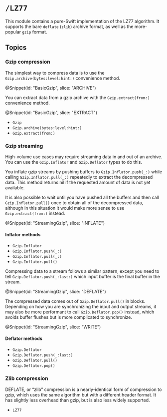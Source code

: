 # ``/LZ77``

This module contains a pure-Swift implementation of the LZ77 algorithm. It supports the bare
`deflate` (`zlib`) archive format, as well as the more-popular `gzip` format.

## Topics

### Gzip compression

The simplest way to compress data is to use the ``Gzip.archive(bytes:level:hint:)`` convenience
method.

@Snippet(id: "BasicGzip", slice: "ARCHIVE")

You can extract data from a gzip archive with the ``Gzip.extract(from:)`` convenience method.

@Snippet(id: "BasicGzip", slice: "EXTRACT")

-   ``Gzip``
-   ``Gzip.archive(bytes:level:hint:)``
-   ``Gzip.extract(from:)``

### Gzip streaming

High-volume use cases may require streaming data in and out of an archive. You can use the
``Gzip.Inflator`` and ``Gzip.Deflator`` types to do this.

You inflate gzip streams by pushing buffers to ``Gzip.Inflator.push(_:)`` while calling
``Gzip.Inflator.pull(_:)`` repeatedly to extract the decompressed data. This method returns nil
if the requested amount of data is not yet available.

It is also possible to wait until you have pushed all the buffers and then call
``Gzip.Inflator.pull()`` once to obtain all of the decompressed data, although in this situation
it would make more sense to use ``Gzip.extract(from:)`` instead.

@Snippet(id: "StreamingGzip", slice: "INFLATE")

#### Inflator methods

-   ``Gzip.Inflator``
-   ``Gzip.Inflator.push(_:)``
-   ``Gzip.Inflator.pull(_:)``
-   ``Gzip.Inflator.pull()``

Compressing data to a stream follows a similar pattern, except you need to tell
``Gzip.Deflator.push(_:last:)`` which input buffer is the final buffer in the stream.

@Snippet(id: "StreamingGzip", slice: "DEFLATE")

The compressed data comes out of ``Gzip.Deflator.pull()`` in blocks. Depending on how you are
synchronizing the input and output streams, it may also be more performant to call
``Gzip.Deflator.pop()`` instead, which avoids buffer flushes but is more complicated to
synchronize.

@Snippet(id: "StreamingGzip", slice: "WRITE")

#### Deflator methods

-   ``Gzip.Deflator``
-   ``Gzip.Deflator.push(_:last:)``
-   ``Gzip.Deflator.pull()``
-   ``Gzip.Deflator.pop()``


### Zlib compression

DEFLATE, or “zlib” compression is a nearly-identical form of compression to gzip, which uses the
same algorithm but with a different header format. It has slightly less overhead than gzip, but
is also less widely supported.

-   ``LZ77``
